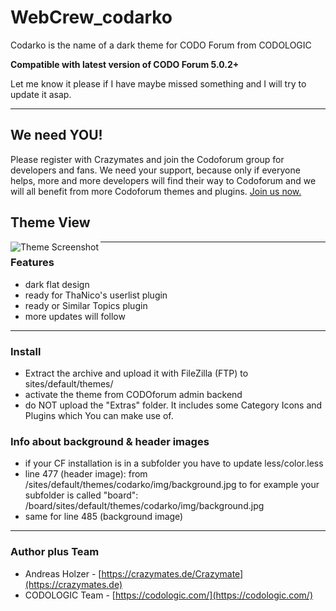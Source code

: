 # WebCrew_codarko
 Codarko is the name of a dark theme for CODO Forum from CODOLOGIC

**Compatible with latest version of CODO Forum 5.0.2+**

Let me know  it please if I have maybe missed something and I will try to update it asap.

***

## We need YOU!
Please register with Crazymates and join the Codoforum group for developers and fans. We need your support, because only if everyone helps, more and more developers will find their way to Codoforum and we will all benefit from more Codoforum themes and plugins. 
<a href="https://crazymates.de/groups/codoforum_devs_fans">Join us now.</a>


## Theme View
<a href="http://crazymates.de">
    <img src="https://github.com/WebCrew/WebCrew_codarko/blob/master/thumbnail.png?raw=true" alt="Theme Screenshot"
         title="CODO Forum Codarko Theme - Standard View" align="left" />
</a>

***



### Features
- dark flat design
- ready for ThaNico's userlist plugin
- ready or Similar Topics plugin
- more updates will follow

***



### Install
- Extract the archive and upload it with FileZilla (FTP) to sites/default/themes/
- activate the theme from CODOforum admin backend
- do NOT upload the "Extras" folder. It includes some Category Icons and Plugins which You can make use of.

### Info about background & header images
- if your CF installation is in a subfolder you have to update less/color.less
- line 477 (header image): from /sites/default/themes/codarko/img/background.jpg
to for example your subfolder is called "board": /board/sites/default/themes/codarko/img/background.jpg
- same for line 485 (background image)

***



### Author plus Team
- Andreas Holzer - [https://crazymates.de/Crazymate](https://crazymates.de)
- CODOLOGIC Team - [https://codologic.com/](https://codologic.com/)
